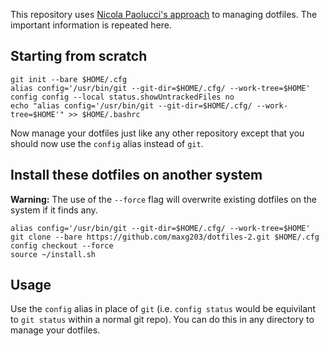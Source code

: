 This repository uses [Nicola Paolucci's approach](https://developer.atlassian.com/blog/2016/02/best-way-to-store-dotfiles-git-bare-repo/) to managing dotfiles. The important information is repeated here.

## Starting from scratch
``` shell
git init --bare $HOME/.cfg
alias config='/usr/bin/git --git-dir=$HOME/.cfg/ --work-tree=$HOME'
config config --local status.showUntrackedFiles no
echo "alias config='/usr/bin/git --git-dir=$HOME/.cfg/ --work-tree=$HOME'" >> $HOME/.bashrc
```
Now manage your dotfiles just like any other repository except that you should now use the `config` alias instead of `git`.

## Install these dotfiles on another system
**Warning:** The use of the `--force` flag will overwrite existing dotfiles on the system if it finds any.
``` shell
alias config='/usr/bin/git --git-dir=$HOME/.cfg/ --work-tree=$HOME'
git clone --bare https://github.com/maxg203/dotfiles-2.git $HOME/.cfg
config checkout --force
source ~/install.sh
```

## Usage
Use the `config` alias in place of `git` (i.e. `config status` would be equivilant to `git status` within a normal git repo). You can do this in any directory to manage your dotfiles.
